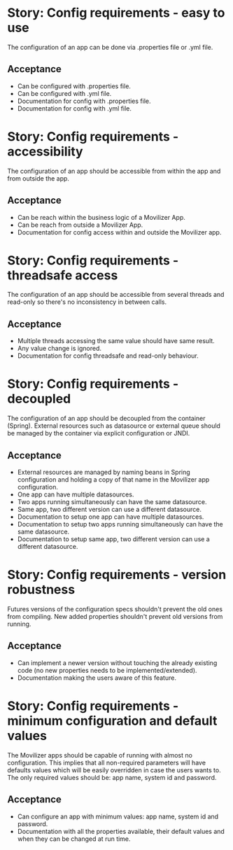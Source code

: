 Story: Config requirements - easy to use
========================================
The configuration of an app can be done via .properties file or .yml file.

Acceptance
----------
- Can be configured with .properties file.
- Can be configured with .yml file.
- Documentation for config with .properties file.
- Documentation for config with .yml file.


Story: Config requirements - accessibility
==========================================
The configuration of an app should be accessible from within the app and from outside the app.

Acceptance
----------
- Can be reach within the business logic of a Movilizer App.
- Can be reach from outside a Movilizer App.
- Documentation for config access within and outside the Movilizer app.


Story: Config requirements - threadsafe access
==============================================
The configuration of an app should be accessible from several threads and read-only so there's no inconsistency in
between calls.

Acceptance
----------
- Multiple threads accessing the same value should have same result.
- Any value change is ignored.
- Documentation for config threadsafe and read-only behaviour.


Story: Config requirements - decoupled
======================================
The configuration of an app should be decoupled from the container (Spring). External resources such as datasource or
external queue should be managed by the container via explicit configuration or JNDI.

Acceptance
----------
- External resources are managed by naming beans in Spring configuration and holding a copy of that name in the
Movilizer app configuration.
- One app can have multiple datasources.
- Two apps running simultaneously can have the same datasource.
- Same app, two different version can use a different datasource.
- Documentation to setup one app can have multiple datasources.
- Documentation to setup two apps running simultaneously can have the same datasource.
- Documentation to setup same app, two different version can use a different datasource.


Story: Config requirements - version robustness
===============================================
Futures versions of the configuration specs shouldn't prevent the old ones from compiling. New added properties
shouldn't prevent old versions from running.

Acceptance
----------
- Can implement a newer version without touching the already existing code (no new properties needs to be
implemented/extended).
- Documentation making the users aware of this feature.


Story: Config requirements - minimum configuration and default values
=====================================================================
The Movilizer apps should be capable of running with almost no configuration. This implies that all non-required
parameters will have defaults values which will be easily overridden in case the users wants to. The only required
values should be: app name, system id and password.

Acceptance
----------
- Can configure an app with minimum values: app name, system id and password.
- Documentation with all the properties available, their default values and when they can be changed at run time.
